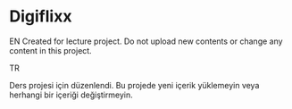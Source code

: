 # Digiflixx

EN
Created for lecture project. Do not upload new contents or change any content in this project.

TR

Ders projesi için düzenlendi. Bu projede yeni içerik yüklemeyin veya herhangi bir içeriği değiştirmeyin.
